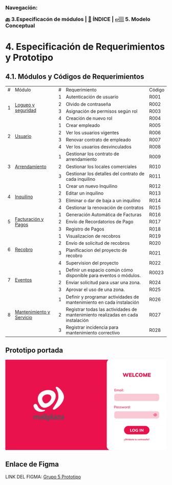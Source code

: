 <h3>Navegación:<br>

[🔙](../3/3.md) 3.Especificacón de módulos | [📜](../README.md) ÍNDICE | [👉🏼](../5/5.md) 5. Modelo Conceptual
# 4. Especificación de Requerimientos y Prototipo

## 4.1. Módulos y Códigos de Requerimientos
<table>
    <tbody>
        <tr>
            <td>#</td>
            <td>Módulo</td>
            <td>#</td>
            <td>Requerimiento</td>
            <td>Código</td>
        </tr>
        <tr>
            <td rowspan=4>1</td>
            <td rowspan=4><a href="4.1/4.1.md">Logueo y seguridad</td>
            <td>1</td>
            <td>Autenticación de usuario</td>
            <td>R001</td>
        </tr>
        <tr>
            <td>2</td>
            <td>Olvido de contraseña</td>
            <td>R002</td>
        </tr>
        <tr>
            <td>3</td>
            <td>Asignación de permisos según rol</td>
            <td>R003</td>
        </tr>
        <tr>
            <td>4</td>
            <td>Creación de nuevo rol</td>
            <td>R004</td>
        </tr>
        <tr>
            <td rowspan=4>2</td>
            <td rowspan=4><a href="4.2/4.2.md">Usuario</td>
            <td>1</td>
            <td>Crear empleado</td>
            <td>R005</td>
        </tr>
        <tr>
            <td>2</td>
            <td>Ver los usuarios vigentes</td>
            <td>R006</td>
        </tr>
        <tr>
            <td>3</td>
            <td>Renovar contrato de empleado</td>
            <td>R007</td>
        </tr>
        <tr>
            <td>4</td>
            <td>Ver los usuarios desvinculados</td>
            <td>R008</td>
        </tr>
        <tr>
            <td rowspan=3>3</td>
            <td rowspan=3><a href="4.3/4.3.md">Arrendamiento</td>
            <td>1</td>
            <td>Gestionar los contrato de arrendamiento</td>
            <td>R009</td>
        </tr>
        <tr>
            <td>2</td>
            <td>Gestionar los locales comerciales</td>
            <td>R010</td>
        </tr>
        <tr>
            <td>3</td>
            <td>Gestionar los detalles del contrato de cada inquilino</td>
            <td>R011</td>
        </tr>
        <tr>
            <td rowspan="4">4</td>
            <td rowspan="4"><a href="4.4/4.4.md">Inquilino</td>
            <td>1</td>
            <td>Crear un nuevo Inquilino</td>
            <td>R012</td>
        </tr>
        <tr>
            <td>2</td>
            <td>Editar un inquilino</td>
            <td>R013</td>
        </tr>
        <tr>
            <td>3</td>
            <td>Eliminar o dar de baja a un inquilino</td>
            <td>R014</td>
        </tr>
        <tr>
            <td>4</td>
            <td>Gestionar la renovación de contratos</td>
            <td>R015</td>
        </tr>        
        <tr>
            <td rowspan="3">5</td>
            <td rowspan="3"><a href="4.5/4.5.md">Facturación y Pagos</td>
            <td>1</td>
            <td>Generación Automática de Facturas</td>
            <td>R016</td>
        </tr>
        <tr>
            <td>2</td>
            <td>Envío de Recordatorios de Pago</td>
            <td>R017</td>
        </tr>
        <tr>
            <td>3</td>
            <td>Registro de Pagos</td>
            <td>R018</td>
        </tr>  
        <tr>
            <td rowspan="4">6</td>
            <td rowspan="4"><a href="4.6/4.6.md">Recobro</td>
            <td>1</td>
            <td>Visualizacion de recobros</td>
            <td>R019</td>
        </tr>
            <td>2</td>
            <td>Envío de solicitud de recobros</td>
            <td>R020</td>
        </tr>
        <tr>
            <td>3</td>
            <td>Planificacion del proyecto de recobro</td>
            <td>R021</td>
        </tr>
        <tr>
            <td>4</td>
            <td>Supervision del proyecto</td>
            <td>R022</td>
        </tr> 
        <tr>
            <td rowspan=3>7</td>
            <td rowspan=3><a href="4.7/4.7.md">Eventos</td>
            <td>1</td>
            <td>Definir un espacio común cómo disponible para eventos o módulos.</td>
            <td>R0023</td>
        </tr>
        </tr>
            <td>2</td>
            <td>Enviar solicitud para usar una zona.</td>
            <td>R024</td>
        </tr>
        <tr>
            <td>3</td>
            <td>Aprovar el uso de una zona.</td>
            <td>R025</td>
        </tr>
        <tr>
            <td rowspan=3>8</td>
            <td rowspan=3><a href="4.8/4.8.md">Mantenimiento y Servicio</td>
            <td>1</td>
            <td>Definir y programar actividades de mantenimiento en cada instalación</td>
            <td>R026</td>
        </tr>
        </tr>
            <td>2</td>
            <td>Registrar todas las actividades de mantenimiento realizadas en cada instalación</td>
            <td>R027</td>
        </tr>
        <tr>
            <td>3</td>
            <td>Registrar incidencia para mantenimiento correctivo</td>
            <td>R028</td>
        </tr>
    </tbody>
</table>



## Prototipo portada
![Prototipo Imagen](Prototipo_muestra.png)

## Enlace de Figma
LINK DEL FIGMA: [Grupo 5 Prototipo](https://www.figma.com/design/VWVEbq72V7HGyZJb9HV39f/DBD_Grupo_5?node-id=71-35&node-type=frame&t=RMNqg1MfI5jyNTJV-0)
